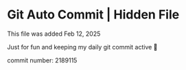 # Git Auto Commit | Hidden File

This file was added Feb 12, 2025

Just for fun and keeping my daily git commit active 🤪

commit number: 2189115
